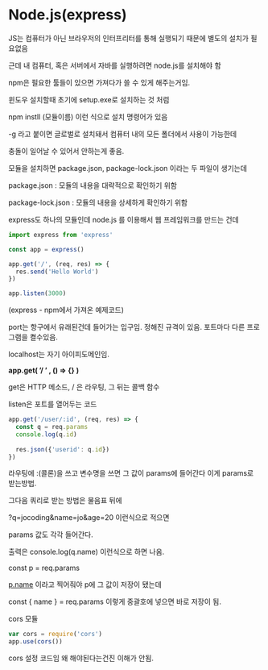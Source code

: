 # Node.js(express)

JS는 컴퓨터가 아닌 브라우저의 인터프리터를 통해 실행되기 때문에 별도의 설치가 필요없음

 근데 내 컴퓨터, 혹은 서버에서 자바를 실행하려면 node.js를 설치해야 함

npm은 필요한 툴들이 있으면 가져다가 쓸 수 있게 해주는거임. 

윈도우 설치할때 초기에 setup.exe로 설치하는 것 처럼

npm instll (모듈이름) 이런 식으로 설치 명령어가 있음

-g 라고 붙이면 글로벌로 설치돼서 컴퓨터 내의 모든 폴더에서 사용이 가능한데

충돌이 일어날 수 있어서 안하는게 좋음.

모듈을 설치하면 package.json, package-lock.json 이라는 두 파일이 생기는데

package.json : 모듈의 내용을 대략적으로 확인하기 위함

package-lock.json : 모듈의 내용을 상세하게 확인하기 위함 

express도 하나의 모듈인데 node.js 를 이용해서 웹 프레임워크를 만드는 건데

```jsx
import express from 'express'

const app = express()

app.get('/', (req, res) => {
  res.send('Hello World')
})

app.listen(3000)
```

(express - npm에서 가져온 예제코드)

port는 항구에서 유래된건데 들어가는 입구임. 정해진 규격이 있음. 포트마다 다른 프로그램을 켤수있음.

localhost는 자기 아이피도메인임.

**app.get( ’/ ’ , () ⇒ {} )**

get은 HTTP 메소드, / 은 라우팅, 그 뒤는 콜백 함수

listen은 포트를 열어두는 코드

```jsx
app.get('/user/:id', (req, res) => {
  const q = req.params
  console.log(q.id)
  
  res.json({'userid': q.id})
})
```

라우팅에 :(콜론)을 쓰고 변수명을 쓰면 그 값이 params에 들어간다 이게 params로 받는방법.

그다음 쿼리로 받는 방법은 물음표 뒤에

?q=jocoding&name=jo&age=20 이런식으로 적으면

params 값도 각각 들어간다.

출력은 console.log(q.name) 이런식으로 하면 나옴.

const p = req.params

[p.name](http://p.name) 이라고 찍어줘야 p에 그 값이 저장이 됐는데

const { name } = req.params 이렇게 중괄호에 넣으면 바로 저장이 됨. 

cors 모듈

```jsx
var cors = require('cors')
app.use(cors())
```

cors 설정 코드임 왜 해야된다는건진 이해가 안됨.